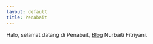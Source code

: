 ```yaml
---
layout: default
title: Penabait
---
```


Halo, selamat datang di Penabait, [Blog](https://pena.bait.web.id/blog) Nurbaiti Fitriyani.
